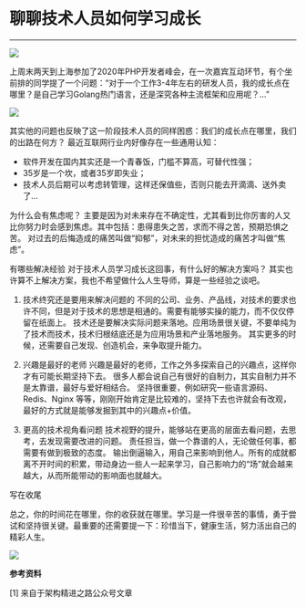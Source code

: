 # 聊聊技术人员如何学习成长
---

<img src="//cdn.jsdelivr.net/gh/caix-github/pics-storage/lljsryrhcz0.png"/>

上周末两天到上海参加了2020年PHP开发者峰会，在一次嘉宾互动环节，有个坐前排的同学提了一个问题：“对于一个工作3-4年左右的研发人员，我的成长点在哪里？是自己学习Golang热门语言，还是深究各种主流框架和应用呢？...”

<img src="//cdn.jsdelivr.net/gh/caix-github/pics-storage/lljsryrhcz1.png"/>

其实他的问题也反映了这一阶段技术人员的同样困惑：我们的成长点在哪里，我们的出路在何方？
最近互联网行业内好像存在一些通用认知：
- 软件开发在国内其实还是一个青春饭，门槛不算高，可替代性强；
- 35岁是一个坎，或者35岁即失业；
- 技术人员后期可以考虑转管理，这样还保值些，否则只能去开滴滴、送外卖了...

为什么会有焦虑呢？
主要是因为对未来存在不确定性，尤其看到比你厉害的人又比你努力时会感到焦虑。其中包括：患得患失之苦，求而不得之苦，预期恐惧之苦。
对过去的后悔造成的痛苦叫做“抑郁”，对未来的担忧造成的痛苦才叫做“焦虑”。

有哪些解决经验
对于技术人员学习成长这回事，有什么好的解决方案吗？
其实也许算不上解决方案，我也不希望做什么人生导师，算是一些经验之谈吧。
1. 技术终究还是要用来解决问题的
不同的公司、业务、产品线，对技术的要求也许不同，但是对于技术的思想是相通的。需要有能够实操的能力，而不仅仅停留在纸面上。
技术还是要解决实际问题来落地。应用场景很关键，不要单纯为了技术而技术，技术归根结底还是为应用场景和产业落地服务。
其实更多的时候，还需要自己发现、创造机会，来争取提升能力。

2. 兴趣是最好的老师
兴趣是最好的老师，工作之外多探索自己的兴趣点，这样你才有可能长期坚持下去。
很多人都会说自己有很好的自制力，其实自制力并不是太靠谱，最好与爱好相结合。
坚持很重要，例如研究一些语言源码、Redis、Nginx 等等，刚刚开始肯定是比较难的，坚持下去也许就会有改观，最好的方式就是能够发掘到其中的兴趣点+价值。

3. 更高的技术视角看问题
技术视野的提升，能够站在更高的层面去看问题，去思考，去发现需要改进的问题。
责任担当，做一个靠谱的人，无论做任何事，都需要有做到极致的态度。
输出倒逼输入，用自己来影响到他人。所有的成就都离不开时间的积累，带动身边一些人一起来学习，自己影响力的“场”就会越来越大，从而所能带动的影响面也就越大。

写在收尾

总之，你的时间花在哪里，你的收获就在哪里。学习是一件很辛苦的事情，勇于尝试和坚持很关键。最重要的还需要提一下：珍惜当下，健康生活，努力活出自己的精彩人生。

<img src="//cdn.jsdelivr.net/gh/caix-github/pics-storage/lljsryrhcz2.png"/>

**参考资料**

[1] 来自于架构精进之路公众号文章